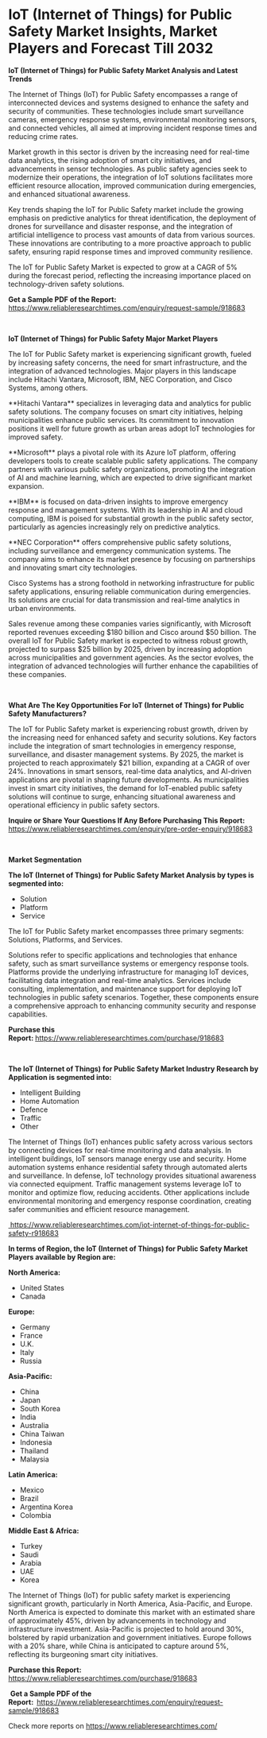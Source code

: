 <p><h1>IoT (Internet of Things) for Public Safety Market Insights, Market Players and Forecast Till 2032</h1></p><p><strong>IoT (Internet of Things) for Public Safety Market Analysis and Latest Trends</strong></p>
<p><p>The Internet of Things (IoT) for Public Safety encompasses a range of interconnected devices and systems designed to enhance the safety and security of communities. These technologies include smart surveillance cameras, emergency response systems, environmental monitoring sensors, and connected vehicles, all aimed at improving incident response times and reducing crime rates.</p><p>Market growth in this sector is driven by the increasing need for real-time data analytics, the rising adoption of smart city initiatives, and advancements in sensor technologies. As public safety agencies seek to modernize their operations, the integration of IoT solutions facilitates more efficient resource allocation, improved communication during emergencies, and enhanced situational awareness.</p><p>Key trends shaping the IoT for Public Safety market include the growing emphasis on predictive analytics for threat identification, the deployment of drones for surveillance and disaster response, and the integration of artificial intelligence to process vast amounts of data from various sources. These innovations are contributing to a more proactive approach to public safety, ensuring rapid response times and improved community resilience.</p><p>The IoT for Public Safety Market is expected to grow at a CAGR of 5% during the forecast period, reflecting the increasing importance placed on technology-driven safety solutions.</p></p>
<p><strong>Get a Sample PDF of the Report:&nbsp;</strong> <a href="https://www.reliableresearchtimes.com/enquiry/request-sample/918683?utm_campaign=2714&utm_medium=2&utm_source=Github&utm_content=ia&utm_term=11032025&utm_id=iot-internet-of-things-for-public-safety">https://www.reliableresearchtimes.com/enquiry/request-sample/918683</a></p>
<p>&nbsp;</p>
<p><strong>IoT (Internet of Things) for Public Safety Major Market Players</strong></p>
<p><p>The IoT for Public Safety market is experiencing significant growth, fueled by increasing safety concerns, the need for smart infrastructure, and the integration of advanced technologies. Major players in this landscape include Hitachi Vantara, Microsoft, IBM, NEC Corporation, and Cisco Systems, among others.</p><p>**Hitachi Vantara** specializes in leveraging data and analytics for public safety solutions. The company focuses on smart city initiatives, helping municipalities enhance public services. Its commitment to innovation positions it well for future growth as urban areas adopt IoT technologies for improved safety.</p><p>**Microsoft** plays a pivotal role with its Azure IoT platform, offering developers tools to create scalable public safety applications. The company partners with various public safety organizations, promoting the integration of AI and machine learning, which are expected to drive significant market expansion.</p><p>**IBM** is focused on data-driven insights to improve emergency response and management systems. With its leadership in AI and cloud computing, IBM is poised for substantial growth in the public safety sector, particularly as agencies increasingly rely on predictive analytics.</p><p>**NEC Corporation** offers comprehensive public safety solutions, including surveillance and emergency communication systems. The company aims to enhance its market presence by focusing on partnerships and innovating smart city technologies.</p><p>Cisco Systems has a strong foothold in networking infrastructure for public safety applications, ensuring reliable communication during emergencies. Its solutions are crucial for data transmission and real-time analytics in urban environments.</p><p>Sales revenue among these companies varies significantly, with Microsoft reported revenues exceeding $180 billion and Cisco around $50 billion. The overall IoT for Public Safety market is expected to witness robust growth, projected to surpass $25 billion by 2025, driven by increasing adoption across municipalities and government agencies. As the sector evolves, the integration of advanced technologies will further enhance the capabilities of these companies.</p></p>
<p>&nbsp;</p>
<p><strong>What Are The Key Opportunities For IoT (Internet of Things) for Public Safety Manufacturers?</strong></p>
<p><p>The IoT for Public Safety market is experiencing robust growth, driven by the increasing need for enhanced safety and security solutions. Key factors include the integration of smart technologies in emergency response, surveillance, and disaster management systems. By 2025, the market is projected to reach approximately $21 billion, expanding at a CAGR of over 24%. Innovations in smart sensors, real-time data analytics, and AI-driven applications are pivotal in shaping future developments. As municipalities invest in smart city initiatives, the demand for IoT-enabled public safety solutions will continue to surge, enhancing situational awareness and operational efficiency in public safety sectors.</p></p>
<p><strong>Inquire or Share Your Questions If Any Before Purchasing This Report:</strong> <a href="https://www.reliableresearchtimes.com/enquiry/pre-order-enquiry/918683?utm_campaign=2714&utm_medium=2&utm_source=Github&utm_content=ia&utm_term=11032025&utm_id=iot-internet-of-things-for-public-safety">https://www.reliableresearchtimes.com/enquiry/pre-order-enquiry/918683</a></p>
<p>&nbsp;</p>
<p><strong>Market Segmentation</strong></p>
<p><strong>The IoT (Internet of Things) for Public Safety Market Analysis by types is segmented into:</strong></p>
<p><ul><li>Solution</li><li>Platform</li><li>Service</li></ul></p>
<p><p>The IoT for Public Safety market encompasses three primary segments: Solutions, Platforms, and Services. </p><p>Solutions refer to specific applications and technologies that enhance safety, such as smart surveillance systems or emergency response tools. Platforms provide the underlying infrastructure for managing IoT devices, facilitating data integration and real-time analytics. Services include consulting, implementation, and maintenance support for deploying IoT technologies in public safety scenarios. Together, these components ensure a comprehensive approach to enhancing community security and response capabilities.</p></p>
<p><strong>Purchase this Report:&nbsp;</strong><a href="https://www.reliableresearchtimes.com/purchase/918683?utm_campaign=2714&utm_medium=2&utm_source=Github&utm_content=ia&utm_term=11032025&utm_id=iot-internet-of-things-for-public-safety">https://www.reliableresearchtimes.com/purchase/918683</a></p>
<p>&nbsp;</p>
<p><strong>The IoT (Internet of Things) for Public Safety Market Industry Research by Application is segmented into:</strong></p>
<p><ul><li>Intelligent Building</li><li>Home Automation</li><li>Defence</li><li>Traffic</li><li>Other</li></ul></p>
<p><p>The Internet of Things (IoT) enhances public safety across various sectors by connecting devices for real-time monitoring and data analysis. In intelligent buildings, IoT sensors manage energy use and security. Home automation systems enhance residential safety through automated alerts and surveillance. In defense, IoT technology provides situational awareness via connected equipment. Traffic management systems leverage IoT to monitor and optimize flow, reducing accidents. Other applications include environmental monitoring and emergency response coordination, creating safer communities and efficient resource management.</p></p>
<p><a href="https://www.reliableresearchtimes.com/iot-internet-of-things-for-public-safety-r918683?utm_campaign=2714&utm_medium=2&utm_source=Github&utm_content=ia&utm_term=11032025&utm_id=iot-internet-of-things-for-public-safety">&nbsp;https://www.reliableresearchtimes.com/iot-internet-of-things-for-public-safety-r918683</a></p>
<p><strong>In terms of Region, the IoT (Internet of Things) for Public Safety Market Players available by Region are:</strong></p>
<p>
    <p> <strong> North America: </strong>
        <ul>
            <li>United States</li>
            <li>Canada</li>
        </ul>
        </p> 
    <p> <strong> Europe: </strong>
        <ul>
            <li>Germany</li>
            <li>France</li>
            <li>U.K.</li>
            <li>Italy</li>
            <li>Russia</li>
        </ul>
        </p> 
    <p> <strong> Asia-Pacific: </strong>
        <ul>
            <li>China</li>
            <li>Japan</li>
            <li>South Korea</li>
            <li>India</li>
            <li>Australia</li>
            <li>China Taiwan</li>
            <li>Indonesia</li>
            <li>Thailand</li>
            <li>Malaysia</li>
        </ul>
        </p> 
    <p> <strong> Latin America: </strong>
        <ul>
            <li>Mexico</li>
            <li>Brazil</li>
            <li>Argentina Korea</li>
            <li>Colombia</li>
        </ul>
        </p> 
    <p> <strong> Middle East & Africa: </strong>
        <ul>
            <li>Turkey</li>
            <li>Saudi</li>
            <li>Arabia</li>
            <li>UAE</li>
            <li>Korea</li>
        </ul>
    </p>
    </p>
<p><p>The Internet of Things (IoT) for public safety market is experiencing significant growth, particularly in North America, Asia-Pacific, and Europe. North America is expected to dominate this market with an estimated share of approximately 45%, driven by advancements in technology and infrastructure investment. Asia-Pacific is projected to hold around 30%, bolstered by rapid urbanization and government initiatives. Europe follows with a 20% share, while China is anticipated to capture around 5%, reflecting its burgeoning smart city initiatives.</p></p>
<p><strong>Purchase this Report: </strong><a href="https://www.reliableresearchtimes.com/purchase/918683?utm_campaign=2714&utm_medium=2&utm_source=Github&utm_content=ia&utm_term=11032025&utm_id=iot-internet-of-things-for-public-safety">https://www.reliableresearchtimes.com/purchase/918683</a></p>
<p>&nbsp;<strong>Get a Sample PDF of the Report:&nbsp;&nbsp;</strong><a href="https://www.reliableresearchtimes.com/enquiry/request-sample/918683?utm_campaign=2714&utm_medium=2&utm_source=Github&utm_content=ia&utm_term=11032025&utm_id=iot-internet-of-things-for-public-safety">https://www.reliableresearchtimes.com/enquiry/request-sample/918683</a></p>
<p><strong></strong></p>
<p>Check more reports on <a href="https://www.reliableresearchtimes.com/?utm_campaign=2714&utm_medium=2&utm_source=Github&utm_content=ia&utm_term=11032025&utm_id=iot-internet-of-things-for-public-safety">https://www.reliableresearchtimes.com/</a></p>